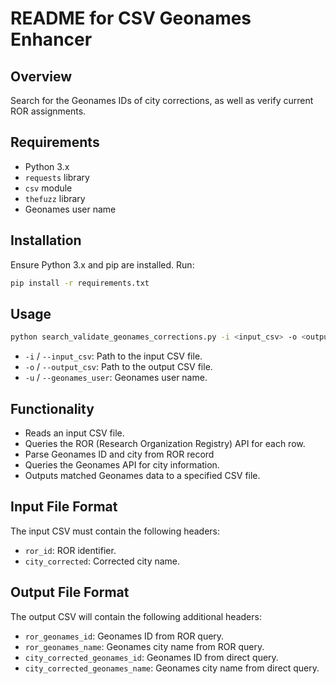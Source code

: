 # README for CSV Geonames Enhancer

## Overview
Search for the Geonames IDs of city corrections, as well as verify current ROR assignments.

## Requirements
- Python 3.x
- `requests` library
- `csv` module
- `thefuzz` library
- Geonames user name

## Installation
Ensure Python 3.x and pip are installed. Run:
```bash
pip install -r requirements.txt
```

## Usage
```bash
python search_validate_geonames_corrections.py -i <input_csv> -o <output_csv> -u <geonames_user>
```
- `-i` / `--input_csv`: Path to the input CSV file.
- `-o` / `--output_csv`: Path to the output CSV file.
- `-u` / `--geonames_user`: Geonames user name.

## Functionality
- Reads an input CSV file.
- Queries the ROR (Research Organization Registry) API for each row.
- Parse Geonames ID and city from ROR record
- Queries the Geonames API for city information.
- Outputs matched Geonames data to a specified CSV file.

## Input File Format
The input CSV must contain the following headers:
- `ror_id`: ROR identifier.
- `city_corrected`: Corrected city name.

## Output File Format
The output CSV will contain the following additional headers:
- `ror_geonames_id`: Geonames ID from ROR query.
- `ror_geonames_name`: Geonames city name from ROR query.
- `city_corrected_geonames_id`: Geonames ID from direct query.
- `city_corrected_geonames_name`: Geonames city name from direct query.